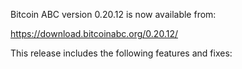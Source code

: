 Bitcoin ABC version 0.20.12 is now available from:

  <https://download.bitcoinabc.org/0.20.12/>

This release includes the following features and fixes:
